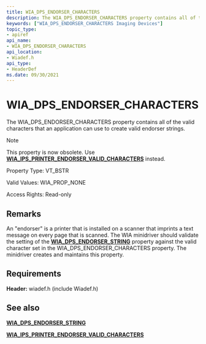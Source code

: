 ```yaml
---
title: WIA_DPS_ENDORSER_CHARACTERS
description: The WIA_DPS_ENDORSER_CHARACTERS property contains all of the valid characters that an application can use to create valid endorser strings.
keywords: ["WIA_DPS_ENDORSER_CHARACTERS Imaging Devices"]
topic_type:
- apiref
api_name:
- WIA_DPS_ENDORSER_CHARACTERS
api_location:
- Wiadef.h
api_type:
- HeaderDef
ms.date: 09/30/2021
---
```


# WIA_DPS_ENDORSER_CHARACTERS

The WIA_DPS_ENDORSER_CHARACTERS property contains all of the valid characters that an application can use to create valid endorser strings.

> [!NOTE]
> This property is now obsolete. Use [**WIA_IPS_PRINTER_ENDORSER_VALID_CHARACTERS**](wia-ips-printer-endorser-valid-characters.md) instead.

Property Type: VT_BSTR

Valid Values: WIA_PROP_NONE

Access Rights: Read-only

## Remarks

An "endorser" is a printer that is installed on a scanner that imprints a text message on every page that is scanned. The WIA minidriver should validate the setting of the [**WIA_DPS_ENDORSER_STRING**](wia-dps-endorser-string.md) property against the valid character set in the WIA_DPS_ENDORSER_CHARACTERS property. The minidriver creates and maintains this property.

## Requirements

**Header:** wiadef.h (include Wiadef.h)

## See also

[**WIA_DPS_ENDORSER_STRING**](wia-dps-endorser-string.md)

[**WIA_IPS_PRINTER_ENDORSER_VALID_CHARACTERS**](wia-ips-printer-endorser-valid-characters.md)
